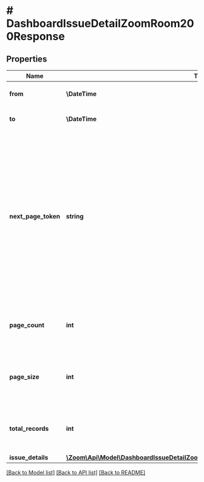 # # DashboardIssueDetailZoomRoom200Response

## Properties

Name | Type | Description | Notes
------------ | ------------- | ------------- | -------------
**from** | **\DateTime** | Start date for this report | [optional]
**to** | **\DateTime** | End date for this report | [optional]
**next_page_token** | **string** | The next page token is used to paginate through large result sets. A next page token will be returned whenever the set of available results exceeds the current page size. The expiration period for this token is 15 minutes. | [optional]
**page_count** | **int** | The number of pages returned for the request made. | [optional]
**page_size** | **int** | The number of records returned within a single API call. | [optional] [default to 30]
**total_records** | **int** | The number of all records available across pages. | [optional]
**issue_details** | [**\Zoom\Api\Model\DashboardIssueDetailZoomRoom200ResponseAllOf1IssueDetailsInner[]**](DashboardIssueDetailZoomRoom200ResponseAllOf1IssueDetailsInner.md) |  | [optional]

[[Back to Model list]](../../README.md#models) [[Back to API list]](../../README.md#endpoints) [[Back to README]](../../README.md)
